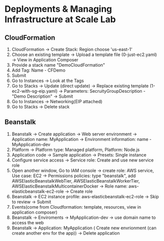 # Deployments & Managing Infrastructure at Scale Lab

## CloudFormation
1. CloudFormation -> Create Stack: Region choose 'us-east-1'
2. Choose an existing template -> Upload a template file (0-just-ec2.yaml) -> View in Application Composer
3. Provide a stack name "DemoCloudFormation"
4. Add Tag: Name - CFDemo
5. Submit
6. Go to Instances -> Look at the Tags
7. Go to Stacks -> Update (direct update) -> Replace existing template (1-ec2-with-sg-eip.yaml) -> Parameters: SecruityGroupDescription - "Demo Description" -> Submit
8. Go to Instances -> Networking(EIP attached)
9. Go to Stacks -> Delete stack

## Beanstalk
1. Beanstalk -> Create application -> Web server environment -> Application name: MyApplication -> Environment information: name - MyApplication-dev
2. Platform -> Platform type: Managed platform, Platform: Node.js
3. Application code -> Sample application -> Presets: Single instance
4. Configure service access -> Service role: Create and use new service role
5. Open another window, Go to IAM console -> create role: AWS service, Use case: EC2 -> Permissions policies: type "beanstalk", add AWSElasticBeanstalkWebTier, AWSElasticBeanstalkWorkerTier, AWSElasticBeanstalkMulticontainerDocker -> Role name: aws-elasticbeanstalk-ec2-role -> Create role
6. Beanstalk -> EC2 instance profile: aws-elasticbeanstalk-ec2-role -> Skip to review -> Submit
7. Events(come from Cloudformation: template, resources, view in application composer)
8. Beanstalk -> Enviroments -> MyApplication-dev -> use domain name to access the web
9. Beanstalk -> Application: MyApplication ( Create new envrionment (can create another env for the app)) -> Delete application
